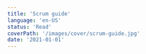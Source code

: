 ```yaml
---
title: 'Scrum guide'
language: 'en-US'
status: 'Read'
coverPath: '/images/cover/scrum-guide.jpg'
date: '2021-01-01'
---
```

